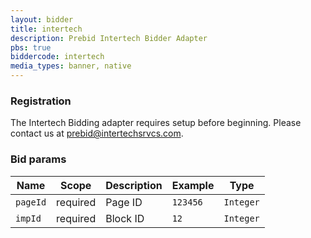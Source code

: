 ```yaml
---
layout: bidder
title: intertech
description: Prebid Intertech Bidder Adapter
pbs: true
biddercode: intertech
media_types: banner, native
---
```


### Registration

The Intertech Bidding adapter requires setup before beginning. Please contact us at [prebid@intertechsrvcs.com](mailto:prebid@intertechsrvcs.com).

### Bid params


| Name          | Scope    | Description             | Example   | Type      |
|---------------|----------|-------------------------|-----------|-----------|
| `pageId`      | required | Page ID                 | `123456`  | `Integer` |
| `impId`       | required | Block ID                | `12`      | `Integer` |
